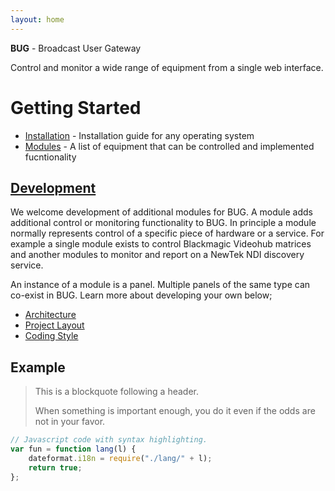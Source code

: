 ```yaml
---
layout: home
---
```


**BUG** - Broadcast User Gateway

Control and monitor a wide range of equipment from a single web interface.

# Getting Started

-   [Installation](./pages/installation.html) - Installation guide for any operating system
-   [Modules](./pages/modules.html) - A list of equipment that can be controlled and implemented fucntionality

## [Development](./pages/development.html)

We welcome development of additional modules for BUG. A module adds additional control or monitoring functionality to BUG. In principle a module normally represents control of a specific piece of hardware or a service. For example a single module exists to control Blackmagic Videohub matrices and another modules to monitor and report on a NewTek NDI discovery service.

An instance of a module is a panel. Multiple panels of the same type can co-exist in BUG. Learn more about developing your own below;

-   [Architecture](./pages/architecture.html)
-   [Project Layout](/pages/development/layout.html)
-   [Coding Style](/pages/development/style.html)

## Example

> This is a blockquote following a header.
>
> When something is important enough, you do it even if the odds are not in your favor.

```js
// Javascript code with syntax highlighting.
var fun = function lang(l) {
    dateformat.i18n = require("./lang/" + l);
    return true;
};
```
